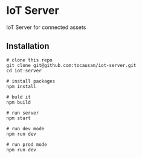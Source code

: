 # IoT Server

IoT Server for connected assets

## Installation
```text
# clone this repo
git clone git@github.com:tocausan/iot-server.git
cd iot-server

# install packages
npm install

# buld it
npm build

# run server
npm start

# run dev mode
npm run dev

# run prod mode
npm run dev
```
